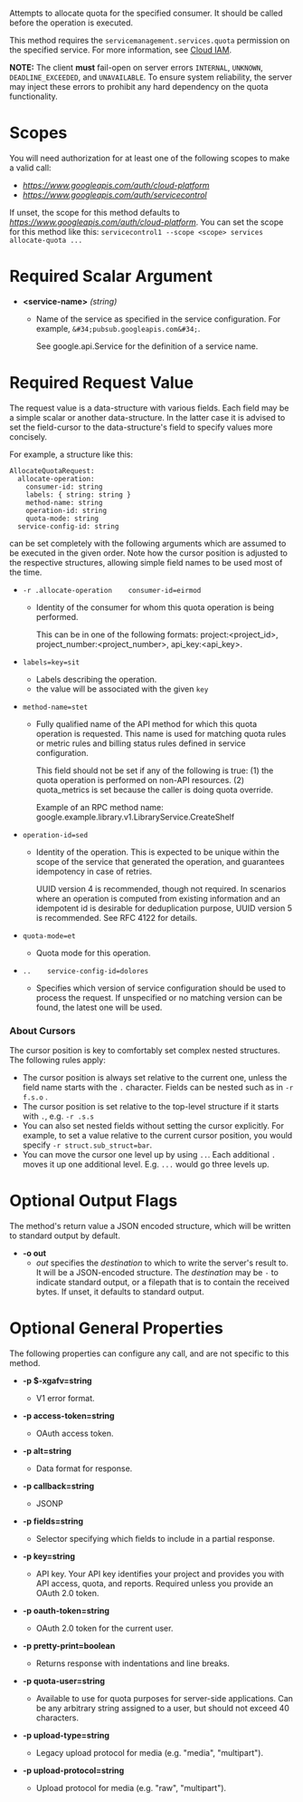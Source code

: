 Attempts to allocate quota for the specified consumer. It should be called
before the operation is executed.

This method requires the `servicemanagement.services.quota`
permission on the specified service. For more information, see
[Cloud IAM](https://cloud.google.com/iam).

**NOTE:** The client **must** fail-open on server errors `INTERNAL`,
`UNKNOWN`, `DEADLINE_EXCEEDED`, and `UNAVAILABLE`. To ensure system
reliability, the server may inject these errors to prohibit any hard
dependency on the quota functionality.
# Scopes

You will need authorization for at least one of the following scopes to make a valid call:

* *https://www.googleapis.com/auth/cloud-platform*
* *https://www.googleapis.com/auth/servicecontrol*

If unset, the scope for this method defaults to *https://www.googleapis.com/auth/cloud-platform*.
You can set the scope for this method like this: `servicecontrol1 --scope <scope> services allocate-quota ...`
# Required Scalar Argument
* **&lt;service-name&gt;** *(string)*
    - Name of the service as specified in the service configuration. For example,
        `&#34;pubsub.googleapis.com&#34;`.
        
        See google.api.Service for the definition of a service name.
# Required Request Value

The request value is a data-structure with various fields. Each field may be a simple scalar or another data-structure.
In the latter case it is advised to set the field-cursor to the data-structure's field to specify values more concisely.

For example, a structure like this:
```
AllocateQuotaRequest:
  allocate-operation:
    consumer-id: string
    labels: { string: string }
    method-name: string
    operation-id: string
    quota-mode: string
  service-config-id: string

```

can be set completely with the following arguments which are assumed to be executed in the given order. Note how the cursor position is adjusted to the respective structures, allowing simple field names to be used most of the time.

* `-r .allocate-operation    consumer-id=eirmod`
    - Identity of the consumer for whom this quota operation is being performed.
        
        This can be in one of the following formats:
          project:&lt;project_id&gt;,
          project_number:&lt;project_number&gt;,
          api_key:&lt;api_key&gt;.
* `labels=key=sit`
    - Labels describing the operation.
    - the value will be associated with the given `key`
* `method-name=stet`
    - Fully qualified name of the API method for which this quota operation is
        requested. This name is used for matching quota rules or metric rules and
        billing status rules defined in service configuration.
        
        This field should not be set if any of the following is true:
        (1) the quota operation is performed on non-API resources.
        (2) quota_metrics is set because the caller is doing quota override.
        
        Example of an RPC method name:
            google.example.library.v1.LibraryService.CreateShelf
* `operation-id=sed`
    - Identity of the operation. This is expected to be unique within the scope
        of the service that generated the operation, and guarantees idempotency in
        case of retries.
        
        UUID version 4 is recommended, though not required. In scenarios where an
        operation is computed from existing information and an idempotent id is
        desirable for deduplication purpose, UUID version 5 is recommended. See
        RFC 4122 for details.
* `quota-mode=et`
    - Quota mode for this operation.

* `..    service-config-id=dolores`
    - Specifies which version of service configuration should be used to process
        the request. If unspecified or no matching version can be found, the latest
        one will be used.


### About Cursors

The cursor position is key to comfortably set complex nested structures. The following rules apply:

* The cursor position is always set relative to the current one, unless the field name starts with the `.` character. Fields can be nested such as in `-r f.s.o` .
* The cursor position is set relative to the top-level structure if it starts with `.`, e.g. `-r .s.s`
* You can also set nested fields without setting the cursor explicitly. For example, to set a value relative to the current cursor position, you would specify `-r struct.sub_struct=bar`.
* You can move the cursor one level up by using `..`. Each additional `.` moves it up one additional level. E.g. `...` would go three levels up.


# Optional Output Flags

The method's return value a JSON encoded structure, which will be written to standard output by default.

* **-o out**
    - *out* specifies the *destination* to which to write the server's result to.
      It will be a JSON-encoded structure.
      The *destination* may be `-` to indicate standard output, or a filepath that is to contain the received bytes.
      If unset, it defaults to standard output.
# Optional General Properties

The following properties can configure any call, and are not specific to this method.

* **-p $-xgafv=string**
    - V1 error format.

* **-p access-token=string**
    - OAuth access token.

* **-p alt=string**
    - Data format for response.

* **-p callback=string**
    - JSONP

* **-p fields=string**
    - Selector specifying which fields to include in a partial response.

* **-p key=string**
    - API key. Your API key identifies your project and provides you with API access, quota, and reports. Required unless you provide an OAuth 2.0 token.

* **-p oauth-token=string**
    - OAuth 2.0 token for the current user.

* **-p pretty-print=boolean**
    - Returns response with indentations and line breaks.

* **-p quota-user=string**
    - Available to use for quota purposes for server-side applications. Can be any arbitrary string assigned to a user, but should not exceed 40 characters.

* **-p upload-type=string**
    - Legacy upload protocol for media (e.g. &#34;media&#34;, &#34;multipart&#34;).

* **-p upload-protocol=string**
    - Upload protocol for media (e.g. &#34;raw&#34;, &#34;multipart&#34;).

